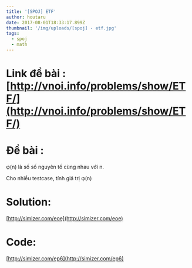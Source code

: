```yaml
---
title: '[SPOJ] ETF'
author: houtaru
date: 2017-08-01T18:33:17.899Z
thumbnail: '/img/uploads/[spoj] - etf.jpg'
tags:
  - spoj
  - math
---
```

# Link đề bài : [http://vnoi.info/problems/show/ETF/](http://vnoi.info/problems/show/ETF/)

# Đề bài :

φ(n) là số số nguyên tố cùng nhau với n.

Cho nhiều testcase, tính giá trị φ(n)

# Solution: 

[http://simizer.com/eoe](http://simizer.com/eoe)

# Code: 

[http://simizer.com/ep6](http://simizer.com/ep6)



